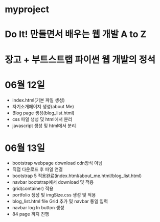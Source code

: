 # myproject

# Do It! 만들면서 배우는 웹 개발 A to Z
# 장고 + 부트스트랩 파이썬 웹 개발의 정석

# 06월 12일
- index.html(기본 파일 생성)
- 자기소개페이지 생성(about Me)
- Blog page 생성(blog_list.html)
- css 파일 생성 및 html에서 분리
- javascript 생성 및 html에서 분리

# 06월 13일
- bootstrap webpage download cdn방식 아님
- 직접 다운로드 후 파일 연결
- bootstrap 5 적용완료(index.html/about_me.html/blog_list.html)
- navbar bootstrap에서 download 및 적용
- grid(container) 적용
- portfolio 생성 및 imgSize.css 생성 및 적용
- blog_list.html file Grid 추가 및 navbar 통일 입력
- navbar log In button 생성
- 84 page 까지 진행